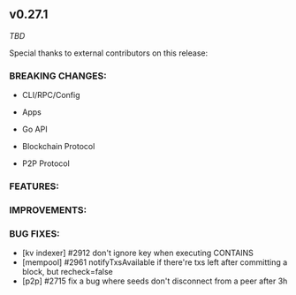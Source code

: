 ## v0.27.1

*TBD*

Special thanks to external contributors on this release:

### BREAKING CHANGES:

* CLI/RPC/Config

* Apps

* Go API

* Blockchain Protocol

* P2P Protocol

### FEATURES:

### IMPROVEMENTS:

### BUG FIXES:
- [kv indexer] \#2912 don't ignore key when executing CONTAINS
- [mempool] \#2961 notifyTxsAvailable if there're txs left after committing a block, but recheck=false
- [p2p] \#2715 fix a bug where seeds don't disconnect from a peer after 3h
